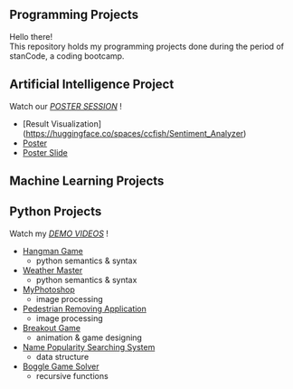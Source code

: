 ## Programming Projects
Hello there!\
This repository holds my programming projects done during the period of stanCode, a coding bootcamp.

## Artificial Intelligence Project

Watch our *[POSTER SESSION](https://youtu.be/WXg115F2gd8?si=qaNoF6Hck_9T5e6n)* !

- [Result Visualization] (https://huggingface.co/spaces/ccfish/Sentiment_Analyzer)
- [Poster](https://github.com/ChristinaJSYu/stanCode_Python_Project/blob/main/Artificial%20Intelligence_Project/Poster.jpg)
- [Poster Slide](https://www.canva.com/design/DAGR3-Ve1go/Yl2g_kI7S7E-svIf1yz1HA/edit?utm_content=DAGR3-Ve1go&utm_campaign=designshare&utm_medium=link2&utm_source=sharebutton)

## Machine Learning Projects

## Python Projects

Watch my *[DEMO VIDEOS](https://www.youtube.com/playlist?list=PL6FWNwNPGCE56gP3lxhYPLoUbqE_unUiP)* !

- [Hangman Game](https://github.com/ChristinaJSYu/stanCode_Python_Project/tree/main/Python_Project/Hangman%20Game)
  - python semantics & syntax
- [Weather Master](https://github.com/ChristinaJSYu/stanCode_Python_Project/tree/main/Python_Project/Weather%20Master)
  - python semantics & syntax
- [MyPhotoshop](https://github.com/ChristinaJSYu/stanCode_Python_Project/tree/main/Python_Project/MyPhotoshop)
  - image processing
- [Pedestrian Removing Application](https://github.com/ChristinaJSYu/stanCode_Python_Project/tree/main/Python_Project/Pedestrian%20removing%20application)
  - image processing
- [Breakout Game](https://github.com/ChristinaJSYu/stanCode_Python_Project/tree/main/Python_Project/Breakout%20Game)
  - animation & game designing
- [Name Popularity Searching System](https://github.com/ChristinaJSYu/stanCode_Python_Project/tree/main/Python_Project/Name%20Popularity%20Searching%20System)
  - data structure
- [Boggle Game Solver](https://github.com/ChristinaJSYu/stanCode_Python_Project/tree/main/Python_Project/Boggle%20Game%20Solver)
  - recursive functions
